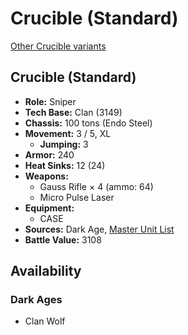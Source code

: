# Crucible (Standard)

[Other Crucible variants](../crucible.md)

## Crucible (Standard)
- **Role:** Sniper
- **Tech Base:** Clan (3149)
- **Chassis:** 100 tons (Endo Steel)
- **Movement:** 3 / 5, XL
  - **Jumping:** 3
- **Armor:** 240
- **Heat Sinks:** 12 (24)
- **Weapons:**
  - Gauss Rifle × 4 (ammo: 64)
  - Micro Pulse Laser
- **Equipment:**
  - CASE
- **Sources:** Dark Age, [Master Unit List](http://masterunitlist.info/Unit/Details/7734/crucible-standard)
- **Battle Value:** 3108

## Availability

### Dark Ages
- Clan Wolf

